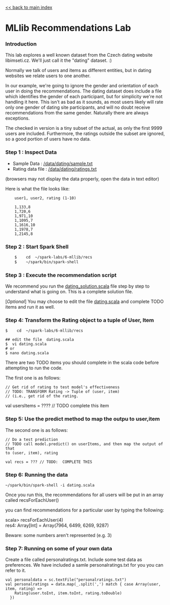<link rel='stylesheet' href='../../assets/css/main.css'/>

[<< back to main index](../../README.md) 

# MLlib Recommendations Lab

### Introduction

This lab explores a well known dataset from the Czech dating website libimseti.cz.  We'll just call it the "dating" dataset. :)

Normally we talk of users and items as different entities, but in dating websites we relate users to one another.

In our example, we're going to ignore the gender and orientation of each user in doing the recommendations.   The dating dataset does include a file which identifies the gender of each participant, but for simplicity we're not handling it here. This isn't as bad as it sounds, as most users likely will rate only one gender of dating site participants, and will no doubt receive recommendations from the same gender. Naturally there are always exceptions.

The checked in version is a tiny subset of the actual, as only the first 9999 users are included.  Furthermore, the ratings outside the subset are ignored, so a good portion of users have no data.

### Step 1 : Inspect Data
* Sample Data : [/data/dating/sample.txt](/data/dating/sample.txt)
* Rating data file : [/data/dating/ratings.txt](/data/dating/medium/ratings.dat)

(browsers may not display the data properly, open the data in text editor)

Here is what the file looks like:

```
    user1, user2, rating (1-10)

    1,133,8
    1,720,6
    1,971,10
    1,1095,7
    1,1616,10
    1,1978,7
    1,2145,8
```

### Step 2 : Start Spark Shell

```bash
    $    cd  ~/spark-labs/6-mllib/recs
    $    ~/spark/bin/spark-shell
```

### Step 3 : Execute the recommendation script
We recommend you run the [dating_solution.scala](dating_solution.scala) file step by step to understand what is going on.  This is a complete solution file.

[_Optional_] You may choose to edit the file [dating.scala](dating.scala) and complete TODO items and run it as well.

### Step 4:  Transform the Rating object to a tuple of User, Item

    $    cd  ~/spark-labs/6-mllib/recs
    
    ## edit the file  dating.scala
    $  vi dating.scala
    # or 
    $ nano dating.scala

There are two TODO items you should complete in the scala code before attempting to run the 
code.

The first one is as follows:

    // Get rid of rating to test model's effectiveness
    // TODO: TRANSFORM Rating -> Tuple of (user, item)
    // (i.e., get rid of the rating.

val usersItems = ???? // TODO complete this item

### Step 5:   Use the predict method to map the outpu to user,item
The second one is as follows:

    // Do a test prediction
    // TODO call model.predict() on userItems, and then map the output of that
    to (user, item), rating
    
    val recs = ??? // TODO:  COMPLETE THIS

### Step 6: Running the data

    ~/spark/bin/spark-shell -i dating.scala


Once you run this, the recommendations for all users will be put in an array
called recsForEachUser()

you can find recommendations for a particular user by typing the following:

scala> recsForEachUser(4)  
res4: Array[Int] = Array(7964, 6499, 6269, 9287)

Beware: some numbers aren't represented (e.g. 3)

### Step 7: Running on some of your own data

Create a file called personalratings.txt.  Include some test data as preferences.
We have included a samle personalratings.txt for you you can refer to it.

    val personaldata = sc.textFile("personalratings.txt")
    val personalratings = data.map(_.split(',') match { case Array(user, item, rating) =>
        Rating(user.toInt, item.toInt, rating.toDouble)
      })


